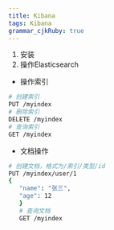 ```yaml
---
title: Kibana
tags: Kibana
grammar_cjkRuby: true
---
```



1. 安装
2. 操作Elasticsearch
* 操作索引
 ```bash
 # 创建索引
 PUT /myindex
 # 删除索引
 DELETE /myindex
 # 查询索引
 GET /myindex
 ```
 * 文档操作
 ```bash
 # 创建文档，格式为/索引/类型/id
 PUT /myindex/user/1
 {
 	"name": "张三",
	"age": 12
	}
	# 查询文档
	GET /myindex
 ```